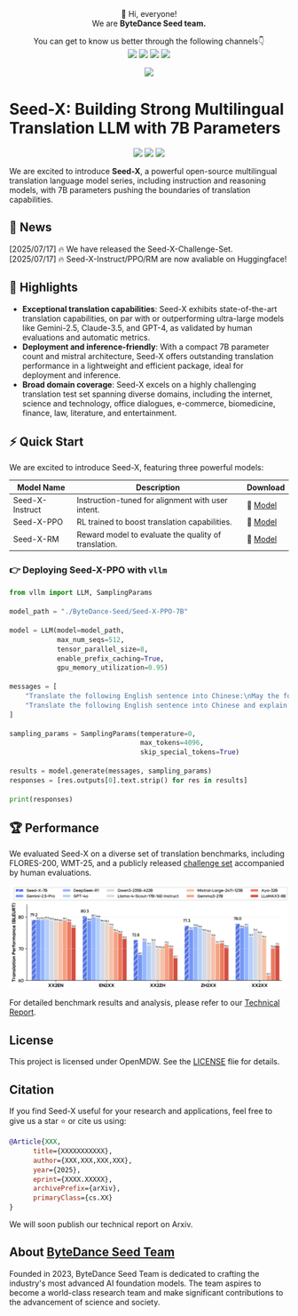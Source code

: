 <div align="center">
 👋 Hi, everyone! 
    <br>
    We are <b>ByteDance Seed team.</b>
</div>

<p align="center">
  You can get to know us better through the following channels👇
  <br>
  <a href="https://seed.bytedance.com/">
    <img src="https://img.shields.io/badge/Website-%231e37ff?style=for-the-badge&logo=bytedance&logoColor=white"></a>
  <a href="https://github.com/user-attachments/assets/5793e67c-79bb-4a59-811a-fcc7ed510bd4">
    <img src="https://img.shields.io/badge/WeChat-07C160?style=for-the-badge&logo=wechat&logoColor=white"></a>
 <a href="https://www.xiaohongshu.com/user/profile/668e7e15000000000303157d?xsec_token=ABl2-aqekpytY6A8TuxjrwnZskU-6BsMRE_ufQQaSAvjc%3D&xsec_source=pc_search">
    <img src="https://img.shields.io/badge/Xiaohongshu-%23FF2442?style=for-the-badge&logo=xiaohongshu&logoColor=white"></a>
  <a href="https://www.zhihu.com/org/dou-bao-da-mo-xing-tuan-dui/">
    <img src="https://img.shields.io/badge/zhihu-%230084FF?style=for-the-badge&logo=zhihu&logoColor=white"></a>
</p>

<div align=center>
<img src="https://github.com/user-attachments/assets/c42e675e-497c-4508-8bb9-093ad4d1f216"/></div>
</div>

<!-- 注释：以上为Seed官方信息，可直接复制使用，请注意导入“Seed WeChat”（第12行）、“Seed logo”(第20行)图片替换 -->


# Seed-X: Building Strong Multilingual Translation LLM with 7B Parameters
<p align="center">
  <a href="https://github.com/ByteDance-Seed/Seed-X-7B/blob/main/Technical_Report.pdf">
    <img src="https://img.shields.io/badge/Seed--X-Report-blue"></a>
  <a href="https://huggingface.co/collections/ByteDance-Seed/seed-x-6878753f2858bc17afa78543">
    <img src="https://img.shields.io/badge/Seed--X-Hugging Face-brightgreen"></a>
  <a href="https://github.com/ByteDance-Seed/Seed-X-7B/blob/main/LICENSE.openmdw">
    <img src="https://img.shields.io/badge/License-OpenMDW-yellow"></a>
</p>

<!-- 🤗 [HuggingFace]() | 📄 [Technical Report](/Technical_Report.pdf) -->


We are excited to introduce **Seed-X**, a powerful open-source multilingual translation language model series, including instruction and reasoning models, with 7B parameters pushing the boundaries of translation capabilities. 

<!-- 注释：以上为项目基础信息，以项目COMET举例，Comet一级标题（第25行）、徽章Comet名字（第28、30、32、34行）记得替换，徽章可按需使用
请注意，徽章可根据具体项目自定义，如技术成果落地页、技术成果报告/Paper、Hugging Face、项目微信交流群、License、打榜榜单等，更换名字和链接即可；
专属微信群出现在两个位置，第34行、第42行，可以联系EB同学创建 -->

## 📢 News
[2025/07/17] 🔥 We have released the Seed-X-Challenge-Set.
<br>
[2025/07/17] 🔥 Seed-X-Instruct/PPO/RM are now avaliable on Huggingface!

## 🌟 Highlights

* **Exceptional translation capabilities**: Seed-X exhibits state-of-the-art translation capabilities, on par with or outperforming ultra-large models like Gemini-2.5, Claude-3.5, and GPT-4, as validated by human evaluations and automatic metrics.
* **Deployment and inference-friendly**: With a compact 7B parameter count and mistral architecture, Seed-X offers outstanding translation performance in a lightweight and efficient package, ideal for deployment and inference.
* **Broad domain coverage**: Seed-X excels on a highly challenging translation test set spanning diverse domains, including the internet, science and technology, office dialogues, e-commerce, biomedicine, finance, law, literature, and entertainment.


## ⚡ Quick Start
We are excited to introduce Seed-X, featuring three powerful models:

| Model Name  | Description | Download |
| ----------- | ----------- |-----------
| Seed-X-Instruct  | Instruction-tuned for alignment with user intent. |🤗 [Model]()|
| Seed-X-PPO | RL trained to boost translation capabilities.     | 🤗 [Model]()|
|Seed-X-RM | Reward model to evaluate the quality of translation.|  🤗 [Model]()| 

### 👉 Deploying Seed-X-PPO with ```vllm```
```python
from vllm import LLM, SamplingParams

model_path = "./ByteDance-Seed/Seed-X-PPO-7B"

model = LLM(model=model_path,
            max_num_seqs=512,
            tensor_parallel_size=8,
            enable_prefix_caching=True, 
            gpu_memory_utilization=0.95)

messages = [
    "Translate the following English sentence into Chinese:\nMay the force be with you <zh>", # without CoT
    "Translate the following English sentence into Chinese and explain it in detail:\nMay the force be with you <zh>" # with CoT
]

sampling_params = SamplingParams(temperature=0,
                                 max_tokens=4096,
                                 skip_special_tokens=True)

results = model.generate(messages, sampling_params)
responses = [res.outputs[0].text.strip() for res in results]

print(responses)
```

## 🏆 Performance

We evaluated Seed-X on a diverse set of translation benchmarks, including FLORES-200, WMT-25, and a publicly released [challenge set](https://github.com/ByteDance-Seed/Seed-X-7B/tree/main/challenge_set) accompanied by human evaluations.

![performance](/imgs/model_comparsion.png)

For detailed benchmark results and analysis, please refer to our [Technical Report](https://github.com/ByteDance-Seed/Seed-X-7B/blob/main/Technical_Report.pdf).
## License
This project is licensed under OpenMDW. See the [LICENSE](https://github.com/ByteDance-Seed/Seed-X-7B/blob/main/LICENSE.openmdw) flie for details.

## Citation
If you find Seed-X useful for your research and applications, feel free to give us a star ⭐ or cite us using:
```bibtex
@Article{XXX,
      title={XXXXXXXXXXX}, 
      author={XXX,XXX,XXX,XXX},
      year={2025},
      eprint={XXXX.XXXXX},
      archivePrefix={arXiv},
      primaryClass={cs.XX}
}
```
We will soon publish our technical report on Arxiv.

## About [ByteDance Seed Team](https://seed.bytedance.com/)

Founded in 2023, ByteDance Seed Team is dedicated to crafting the industry's most advanced AI foundation models. The team aspires to become a world-class research team and make significant contributions to the advancement of science and society.

<!-- 注释：About ByteDance Seed Team可直接复制使用 -->

